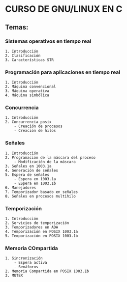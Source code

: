 # CURSO DE GNU/LINUX EN C

## Temas:

### Sistemas operativos en tiempo real
	1. Introducción
	2. Clasificación
	3. Características STR
### Programación para aplicaciones en tiempo real
	1. Introducción
	2. Máquina convencional
	3. Máquina operativa
	4. Máquina simbólica
### Concurrencia
	1. Introducción
	2. Concurrencia posix
		- Creación de procesos
		- Creación de hilos
### Señales
	1. Introducción
	2. Programación de la máscara del proceso
		- Modificación de la máscara
	3. Señales en 1003.1a
	4. Generación de señales 
	5. Espera de señales
		- Espera en 1003.1a
		- ESpera en 1003.1b
	6. Manejadores
	7. Temporizador basado en señales
	8. Señales en procesos multihilo
### Temporización
	1. Introducción
	2. Servicios de temporización
	3. Temporizadores en ADA
	4. Temporización en POSIX 1003.1a
	5. Temporización en POSIX 1003.1b
### Memoria COmpartida
	1. Sincronización
		- Espera activa
		- Semáforos
	2. Memoria Compartida en POSIX 1003.1b
	3. MUTEX
